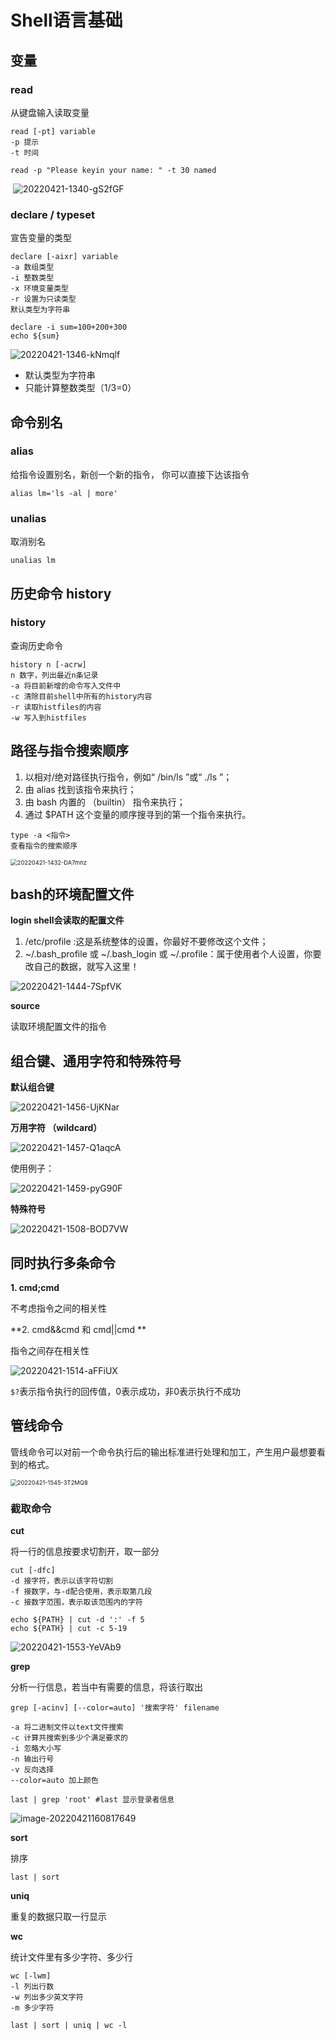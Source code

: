 # Shell语言基础


## 变量

### read

从键盘输入读取变量

```
read [-pt] variable
-p 提示
-t 时间

read -p "Please keyin your name: " -t 30 named
```

​		![20220421-1340-gS2fGF](https://cdn.jsdelivr.net/gh/ZevaXu/picupload@master/uPic/20220421-1340-gS2fGF.png)



### declare / typeset

宣告变量的类型

```
declare [-aixr] variable
-a 数组类型
-i 整数类型
-x 环境变量类型
-r 设置为只读类型
默认类型为字符串

declare -i sum=100+200+300
echo ${sum}
```

![20220421-1346-kNmqlf](https://cdn.jsdelivr.net/gh/ZevaXu/picupload@master/uPic/20220421-1346-kNmqlf.png)

* 默认类型为字符串
* 只能计算整数类型（1/3=0）



## 命令别名

### alias

给指令设置别名，新创一个新的指令， 你可以直接下达该指令

```
alias lm='ls -al | more'

```



### unalias

取消别名

```
unalias lm
```



## 历史命令 history

### history

查询历史命令

```
history n [-acrw]
n 数字，列出最近n条记录
-a 将目前新增的命令写入文件中
-c 清除目前shell中所有的history内容
-r 读取histfiles的内容
-w 写入到histfiles
```

## 路径与指令搜索顺序

1. 以相对/绝对路径执行指令，例如“ /bin/ls ”或“ ./ls ”；
2. 由 alias 找到该指令来执行；
3. 由 bash 内置的 （builtin） 指令来执行；
4. 通过 $PATH 这个变量的顺序搜寻到的第一个指令来执行。

```
type -a <指令>
查看指令的搜索顺序
```

<img src="https://cdn.jsdelivr.net/gh/ZevaXu/picupload@master/uPic/20220421-1432-DA7mnz.png" alt="20220421-1432-DA7mnz" style="zoom: 67%;" />

## bash的环境配置文件

**login shell会读取的配置文件**

1. /etc/profile :这是系统整体的设置，你最好不要修改这个文件；
2. ~/.bash_profile 或 ~/.bash_login 或 ~/.profile：属于使用者个人设置，你要改自己的数据，就写入这里！

![20220421-1444-7SpfVK](https://cdn.jsdelivr.net/gh/ZevaXu/picupload@master/uPic/20220421-1444-7SpfVK.png)

**source**

读取环境配置文件的指令



## 组合键、通用字符和特殊符号

**默认组合键**

![20220421-1456-UjKNar](https://cdn.jsdelivr.net/gh/ZevaXu/picupload@master/uPic/20220421-1456-UjKNar.png)

**万用字符 （wildcard）**

![20220421-1457-Q1aqcA](https://cdn.jsdelivr.net/gh/ZevaXu/picupload@master/uPic/20220421-1457-Q1aqcA.png)

使用例子：

![20220421-1459-pyG90F](https://cdn.jsdelivr.net/gh/ZevaXu/picupload@master/uPic/20220421-1459-pyG90F.png)

**特殊符号**

![20220421-1508-BOD7VW](https://cdn.jsdelivr.net/gh/ZevaXu/picupload@master/uPic/20220421-1508-BOD7VW.png)



## 同时执行多条命令

**1. cmd;cmd**

不考虑指令之间的相关性

**2. cmd&&cmd 和 cmd||cmd **

指令之间存在相关性

![20220421-1514-aFFiUX](https://cdn.jsdelivr.net/gh/ZevaXu/picupload@master/uPic/20220421-1514-aFFiUX.png)

`$?`表示指令执行的回传值，0表示成功，非0表示执行不成功



## 管线命令

管线命令可以对前一个命令执行后的输出标准进行处理和加工，产生用户最想要看到的格式。

<img src="https://cdn.jsdelivr.net/gh/ZevaXu/picupload@master/uPic/20220421-1545-3T2MQ8.png" alt="20220421-1545-3T2MQ8" style="zoom:67%;" />

### 截取命令

**cut**

将一行的信息按要求切割开，取一部分

```
cut [-dfc]
-d 接字符，表示以该字符切割
-f 接数字，与-d配合使用，表示取第几段
-c 接数字范围，表示取该范围内的字符

echo ${PATH} | cut -d ':' -f 5
echo ${PATH} | cut -c 5-19
```

![20220421-1553-YeVAb9](https://cdn.jsdelivr.net/gh/ZevaXu/picupload@master/uPic/20220421-1553-YeVAb9.png)



**grep**

分析一行信息，若当中有需要的信息，将该行取出

```
grep [-acinv] [--color=auto] '搜索字符' filename

-a 将二进制文件以text文件搜索
-c 计算共搜索到多少个满足要求的
-i 忽略大小写
-n 输出行号
-v 反向选择
--color=auto 加上颜色

last | grep 'root' #last 显示登录者信息

```

![image-20220421160817649](../../../../../Library/Application%20Support/typora-user-images/image-20220421160817649.png)



**sort**

排序

```
last | sort
```



**uniq**

重复的数据只取一行显示



**wc**

统计文件里有多少字符、多少行

```
wc [-lwm]
-l 列出行数
-w 列出多少英文字符
-m 多少字符

last | sort | uniq | wc -l
```




